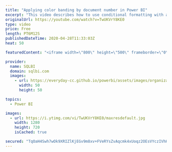 ```yaml
---
title: "Applying color banding by document number in Power BI"
excerpt: "This video describes how to use conditional formatting with a DAX expression to color the rows of a table in Power BI based on the order number instead of using the alternate rows color formatting option. Article and download: https://sql.bi/661744?aff=yt"
originalUrl: https://youtube.com/watch?v=TwUKVrY8KE0
type: video
price: Free
length: PT6M12S
publishedDateTime: 2020-04-28T11:33:03Z
heat: 50

featuredContent: "<iframe width=\"800\" height=\"500\" frameborder=\"0\" src=\"https://www.youtube.com/embed/TwUKVrY8KE0\" allow=\"accelerometer; autoplay; encrypted-media; gyroscope; picture-in-picture\" allowfullscreen></iframe>"

provider:
  name: SQLBI
  domain: sqlbi.com
  images:
    - url: https://everyday-cc.github.io/powerbi/assets/images/organizations/sqlbi.com-50x50.jpg
      width: 50
      height: 50

topics:
  - Power BI

images:
  - url: https://i.ytimg.com/vi/TwUKVrY8KE0/maxresdefault.jpg
    width: 1280
    height: 720
    isCached: true

secured: "TqOaH4Swh7wOk9XRIZlKjEGv9m8xv+FVeRYsZvAqcmk4xUoqz2OEsVYczIVhHHqqdQ5bm1hsxm7yzwZqz47wNApyDL/tbvjWatQadnkP+ZFU7uDJCVdWBz/holuNc+XmjxUN7EJo+Tw5l3Cwojli2wP0+kxqgtIB201AIB8x1H7kY35TZCEQMBOKlACR7n5TVfeR41n7qYhUO6771L7La8KiQmOUrhmuf5716DyH8BLbXQeLar8trojE3bHr509BfvG4BAX4srBWkuIvkzNSSCTImYFfEPsbC4u97Ct8hXM5J5Y+JOEAswrv0ZZmHBR6vlamjg/os3k1WI6R/6jh/1MAeXNp6P3Q2bhx1N7N7DWTSBAvGyU7J9WZndK+GyUfFTOqGyQIRDr7K5Dx/MqbuSRJDvtEN4qtheno8b+Azn0=;2xd30RahN3rPtKNkc0jwww=="
---
```


